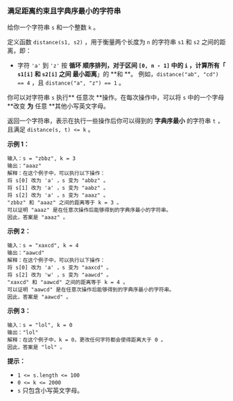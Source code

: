 ### 满足距离约束且字典序最小的字符串 ###
给你一个字符串 `s` 和一个整数 `k` 。

定义函数 `distance(s1, s2)` ，用于衡量两个长度为 `n` 的字符串 `s1` 和 `s2` 之间的距离，即：

* 字符 `'a'` 到 `'z'` 按 **循环 **顺序排列，对于区间 `[0, n - 1]` 中的 `i` ，计算所有「 `s1[i]` 和 `s2[i]` 之间** 最小距离**」的 **和 **。
例如，`distance("ab", "cd") == 4` ，且 `distance("a", "z") == 1` 。

你可以对字符串 `s` 执行** 任意次 **操作。在每次操作中，可以将 `s` 中的一个字母 **改变 **为** 任意 **其他小写英文字母。

返回一个字符串，表示在执行一些操作后你可以得到的 **字典序最小** 的字符串 `t` ，且满足 `distance(s, t) <= k` 。



**示例 1：**

```
输入：s = "zbbz", k = 3
输出："aaaz"
解释：在这个例子中，可以执行以下操作：
将 s[0] 改为 'a' ，s 变为 "abbz" 。
将 s[1] 改为 'a' ，s 变为 "aabz" 。
将 s[2] 改为 'a' ，s 变为 "aaaz" 。
"zbbz" 和 "aaaz" 之间的距离等于 k = 3 。
可以证明 "aaaz" 是在任意次操作后能够得到的字典序最小的字符串。
因此，答案是 "aaaz" 。
```

**示例 2：**

```
输入：s = "xaxcd", k = 4
输出："aawcd"
解释：在这个例子中，可以执行以下操作：
将 s[0] 改为 'a' ，s 变为 "aaxcd" 。
将 s[2] 改为 'w' ，s 变为 "aawcd" 。
"xaxcd" 和 "aawcd" 之间的距离等于 k = 4 。
可以证明 "aawcd" 是在任意次操作后能够得到的字典序最小的字符串。
因此，答案是 "aawcd" 。
```

**示例 3：**

```
输入：s = "lol", k = 0
输出："lol"
解释：在这个例子中，k = 0，更改任何字符都会使得距离大于 0 。
因此，答案是 "lol" 。
```



**提示：**

* `1 <= s.length <= 100`
* `0 <= k <= 2000`
* `s` 只包含小写英文字母。

